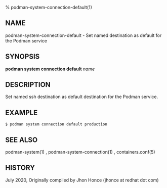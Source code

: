 % podman-system-connection-default(1)

## NAME
podman\-system\-connection\-default - Set named destination as default for the Podman service

## SYNOPSIS
**podman system connection default** *name*

## DESCRIPTION
Set named ssh destination as default destination for the Podman service.

## EXAMPLE
```
$ podman system connection default production
```
## SEE ALSO
podman-system(1) , podman-system-connection(1) , containers.conf(5)

## HISTORY
July 2020, Originally compiled by Jhon Honce (jhonce at redhat dot com)
